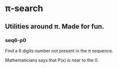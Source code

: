 # π-search

## Utilities around π. Made for fun.

### seq6-p0

Find a 6 digits number not present in the π sequence.

Mathematicians says that P(x) is near to the 0.